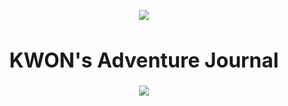 <!-- Header -->
<p align="center">
  <img src="https://capsule-render.vercel.app/api?type=waving&color=98FB98&height=150&section=header" />
  <h1 align="center" style="font-size: 32px;">KWON's Adventure Journal</h1>
</p>

<!-- Footer -->
<p align="center">
  <img src="https://capsule-render.vercel.app/api?type=waving&color=98FB98&height=150&section=footer" />
</p>
